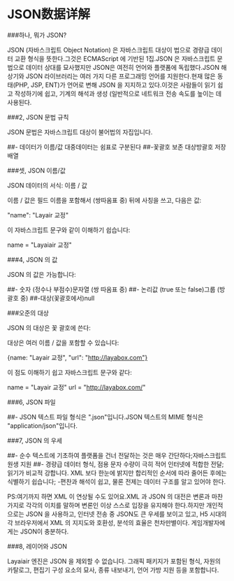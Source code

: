 # JSON数据详解

###하나, 뭐가 JSON?

JSON (자바스크립트 Object Notation) 은 자바스크립트 대상이 법으로 경량급 데이터 교환 형식을 뜻한다.그것은 ECMAScript 에 기반된 1집.JSON 은 자바스크립트 문법으로 데이터 상대를 묘사했지만 JSON은 여전히 언어와 플랫폼에 독립했다.JSON 해상기와 JSON 라이브러리는 여러 가지 다른 프로그래밍 언어를 지원한다.현재 많은 동태(PHP, JSP, ENT)가 언어로 변해 JSON 을 지지하고 있다.이것은 사람들이 읽기 쉽고 작성하기에 쉽고, 기계의 해석과 생성 (일반적으로 네트워크 전송 속도를 높이는 데 사용된다.



###2, JSON 문법 규칙

JSON 문법은 자바스크립트 대상이 불어법의 자집입니다.

##- 데이터가 이름/값 대중데이터는 쉼표로 구분된다
##-꽃괄호 보존 대상방괄호 저장 배열



###셋, JSON 이름/값

JSON 데이터의 서식: 이름 / 값

이름 / 값은 필드 이름을 포함해서 (쌍따옴표 중) 뒤에 사칭을 쓰고, 다음은 값:

"name": "Layair 교정"

이 자바스크립트 문구와 같이 이해하기 쉽습니다:

name = "Layaiair 교정"



###4, JSON 의 값

JSON 의 값은 가능합니다:

##- 숫자 (정수나 부점수)문자열 (쌍 따옴표 중)
##- 논리값 (true 또는 false)그룹 (방괄호 중)
##-대상(꽃괄호에서)null



###오준의 대상

JSON 의 대상은 꽃 괄호에 쓴다:

대상은 여러 이름 / 값을 포함할 수 있습니다:

{name: "Layair 교정", "url": "http://layabox.com"}

이 점도 이해하기 쉽고 자바스크립트 문구와 같다:

name = "Layair 교정" url = "http://layabox.com/"



###6, JSON 파일

##- JSON 텍스트 파일 형식은 ".json"입니다.JSON 텍스트의 MIME 형식은 "application/json"입니다.



###7, JSON 의 우세

##- 순수 텍스트에 기초하여 플랫폼을 건너 전달하는 것은 매우 간단하다;자바스크립트 원생 지원
##- 경량급 데이터 형식, 점용 문자 수량이 극히 적어 인터넷에 적합한 전달;읽기가 비교적 강합니다. XML 보다 한눈에 밝지만 합리적인 순서에 따라 줄어든 후에는 식별하기 쉽습니다;
-편찬과 해석이 쉽고, 물론 전제는 데이터 구조를 알고 있어야 한다.

PS:여기까지 하면 XML 이 연상될 수도 있어요.XML 과 JSON 의 대전은 변론과 마찬가지로 각각의 이치를 말하며 변론인 이상 스스로 입장을 유지해야 한다.하지만 개인적으로는 JSON 을 사용하고, 인터넷 전송 중 JSON도 큰 우세를 보이고 있고, H5 시대의 각 브라우저에서 XML 의 지지도와 호환성, 분석의 효율은 천차만별이다. 게임개발자에게는 JSON이 충분하다.



###8, 레이어와 JSON

Layaiair 엔진은 JSON 을 제외할 수 없습니다. 그래픽 패키지가 포함된 형식, 자원의 카탈로그, 편집기 구성 요소의 묘사, 종류 내보내기, 언어 가방 지원 등을 포함합니다.